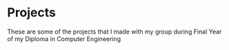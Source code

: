 # Projects
These are some of the projects that I made with my group during Final Year of my Diploma in Computer Engineering
